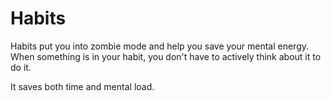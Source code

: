 # Habits 
Habits put you into zombie mode and help you save your mental energy. When something is in your habit, you don't have to actively think about it to do it. 

It saves both time and mental load. 